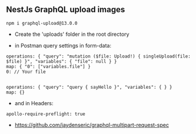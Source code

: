 ## NestJs GraphQL upload images

```
npm i graphql-upload@13.0.0
```

- Create the 'uploads' folder in the root directory

- in Postman query settings in form-data:

```
operations: { "query": "mutation ($file: Upload!) { singleUpload(file: $file) }", "variables": { "file": null } }
map: { "0": ["variables.file"] }
0: // Your file


operations: { "query": "query { sayHello }", "variables": { } }
map: {}
```

- and in Headers:

```
apollo-require-preflight: true
```

- https://github.com/jaydenseric/graphql-multipart-request-spec